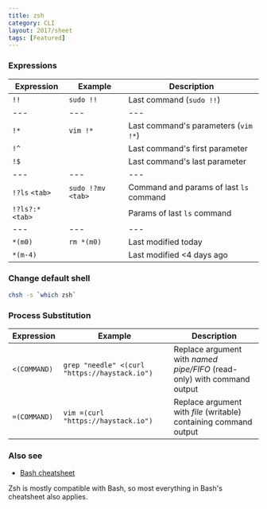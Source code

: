 ```yaml
---
title: zsh
category: CLI
layout: 2017/sheet
tags: [Featured]
---
```


### Expressions

| Expression        | Example             | Description                             |
|-------------------|---------------------|-----------------------------------------|
| `!!`              | `sudo !!`           | Last command (`sudo !!`)                |
| ---               | ---                 | ---                                     |
| `!*`              | `vim !*`            | Last command's parameters (`vim !*`)    |
| `!^`              |                     | Last command's first parameter          |
| `!$`              |                     | Last command's last parameter           |
| ---               | ---                 | ---                                     |
| `!?ls` `<tab>`    | `sudo !?mv` `<tab>` | Command and params of last `ls` command |
| `!?ls?:*` `<tab>` |                     | Params of last `ls` command             |
| ---               | ---                 | ---                                     |
| `*(m0)`           | `rm *(m0)`          | Last modified today                     |
| `*(m-4)`          |                     | Last modified <4 days ago               |

### Change default shell

```bash
chsh -s `which zsh`
```

### Process Substitution

| Expression   | Example                                       | Description                                                             |
|--------------|-----------------------------------------------|-------------------------------------------------------------------------|
| `<(COMMAND)` | `grep "needle" <(curl "https://haystack.io")` | Replace argument with _named pipe/FIFO_ (read-only) with command output |
| `=(COMMAND)` | `vim =(curl "https://haystack.io")`           | Replace argument with _file_ (writable) containing command output       |

### Also see

- [Bash cheatsheet](./bash)

Zsh is mostly compatible with Bash, so most everything in Bash's cheatsheet also applies.
